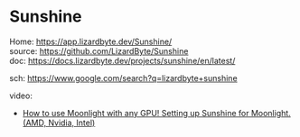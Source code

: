 # Sunshine
Home: https://app.lizardbyte.dev/Sunshine/  
source: https://github.com/LizardByte/Sunshine  
doc: https://docs.lizardbyte.dev/projects/sunshine/en/latest/

sch: https://www.google.com/search?q=lizardbyte+sunshine

video:
- [How to use Moonlight with any GPU! Setting up Sunshine for Moonlight. (AMD, Nvidia, Intel)](https://youtu.be/Wb8j8Ojd4YQ)
